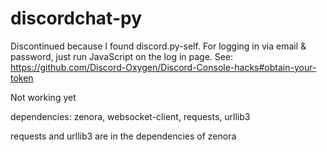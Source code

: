 # discordchat-py

Discontinued because I found discord.py-self. For logging in via email & password, just run JavaScript on the log in page. See: https://github.com/Discord-Oxygen/Discord-Console-hacks#obtain-your-token

Not working yet

dependencies: zenora, websocket-client, requests, urllib3

requests and urllib3 are in the dependencies of zenora

